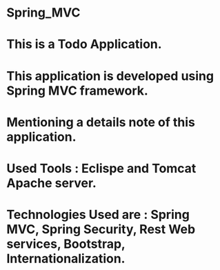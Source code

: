 # Spring_MVC
# This is a Todo Application.
# This application is developed using Spring MVC framework.
# Mentioning a details note of this application.
# Used Tools : Eclispe and Tomcat Apache server.
# Technologies Used are :  Spring MVC, Spring Security, Rest Web services, Bootstrap, Internationalization.
